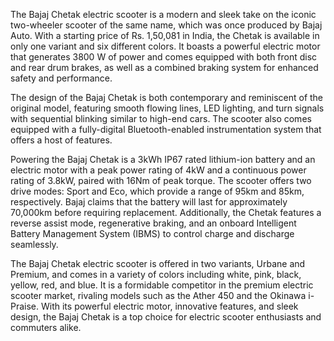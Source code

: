 The Bajaj Chetak electric scooter is a modern and sleek take on the iconic two-wheeler scooter of the same name, which was once produced by Bajaj Auto. With a starting price of Rs. 1,50,081 in India, the Chetak is available in only one variant and six different colors. It boasts a powerful electric motor that generates 3800 W of power and comes equipped with both front disc and rear drum brakes, as well as a combined braking system for enhanced safety and performance.

The design of the Bajaj Chetak is both contemporary and reminiscent of the original model, featuring smooth flowing lines, LED lighting, and turn signals with sequential blinking similar to high-end cars. The scooter also comes equipped with a fully-digital Bluetooth-enabled instrumentation system that offers a host of features.

Powering the Bajaj Chetak is a 3kWh IP67 rated lithium-ion battery and an electric motor with a peak power rating of 4kW and a continuous power rating of 3.8kW, paired with 16Nm of peak torque. The scooter offers two drive modes: Sport and Eco, which provide a range of 95km and 85km, respectively. Bajaj claims that the battery will last for approximately 70,000km before requiring replacement. Additionally, the Chetak features a reverse assist mode, regenerative braking, and an onboard Intelligent Battery Management System (IBMS) to control charge and discharge seamlessly.

The Bajaj Chetak electric scooter is offered in two variants, Urbane and Premium, and comes in a variety of colors including white, pink, black, yellow, red, and blue. It is a formidable competitor in the premium electric scooter market, rivaling models such as the Ather 450 and the Okinawa i-Praise. With its powerful electric motor, innovative features, and sleek design, the Bajaj Chetak is a top choice for electric scooter enthusiasts and commuters alike.